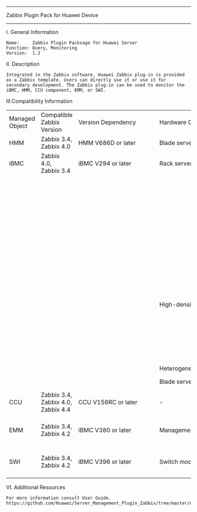 ****************************************************************************
Zabbix Plugin Pack for Huawei Device
****************************************************************************

I. General Information

    Name:     Zabbix Plugin Packsage for Huawei Server
    Function: Query, Monitoring
    Version:  1.2

	
II. Description

    Integrated in the Zabbix software, Huawei Zabbix plug-in is provided as a Zabbix template. Users can directly use it or use it for secondary development. The Zabbix plug-in can be used to monitor the iBMC, HMM, CCU component, EMM, or SWI.

	
III.Compatibility Information


<table>
   <tr>
      <td>Managed  Object</td>
      <td>Compatible  Zabbix Version</td>
      <td><span style="white-space:nowrap;">Version  Dependency&emsp;&emsp;&emsp;</span></td>
      <td><span style="white-space:nowrap;">Hardware  Compatibility&emsp;&emsp;&emsp;</span></td>
      <td><span style="white-space:nowrap;">&emsp;&emsp;</span></td>
      <td>Interface  Protocol</td>
   </tr>
   <tr>
      <td>HMM</td>
      <td>Zabbix 3.4, Zabbix 4.0</td>
      <td>HMM V686D or later</td>
      <td>Blade server:</td>
      <td> E9000</td>
      <td>SNMP v2c</td>
   </tr>
   <tr>
      <td>iBMC</td>
      <td>Zabbix 4.0,  Zabbix 3.4</td>
      <td>iBMC V294 or later</td>
      <td>Rack server:</td>
      <td>RH1288 V3</td>
      <td>SNMP v2c</td>
   </tr>
   <tr>
      <td></td>
      <td></td>
      <td></td>
      <td></td>
      <td>RH2288 V3</td>
      <td></td>
   </tr>
   <tr>
      <td></td>
      <td></td>
      <td></td>
      <td></td>
      <td>RH2288H V3</td>
      <td></td>
   </tr>
   <tr>
      <td></td>
      <td></td>
      <td></td>
      <td></td>
      <td>RH5885 V3</td>
      <td></td>
   </tr>
   <tr>
      <td></td>
      <td></td>
      <td></td>
      <td></td>
      <td>RH8100 V3</td>
      <td></td>
   </tr>
   <tr>
      <td></td>
      <td></td>
      <td></td>
      <td></td>
      <td>1288H V5</td>
      <td></td>
   </tr>
   <tr>
      <td></td>
      <td></td>
      <td></td>
      <td></td>
      <td>2288H V5</td>
      <td></td>
   </tr>
   <tr>
      <td></td>
      <td></td>
      <td></td>
      <td></td>
      <td>2488 V5</td>
      <td></td>
   </tr>
   <tr>
      <td></td>
      <td></td>
      <td></td>
      <td></td>
      <td>2288 V5</td>
      <td></td>
   </tr>
   <tr>
      <td></td>
      <td></td>
      <td></td>
      <td>High-density server:</td>
      <td>XH321 V3</td>
      <td></td>
   </tr>
   <tr>
      <td></td>
      <td></td>
      <td></td>
      <td></td>
      <td>XH620 V3</td>
      <td></td>
   </tr>
   <tr>
      <td></td>
      <td></td>
      <td></td>
      <td></td>
      <td>XH622 V3</td>
      <td></td>
   </tr>
   <tr>
      <td></td>
      <td></td>
      <td></td>
      <td></td>
      <td>XH628 V3</td>
      <td></td>
   </tr>
   <tr>
      <td></td>
      <td></td>
      <td></td>
      <td>Heterogeneous server:</td>
      <td>G560 V5</td>
      <td></td>
   </tr>
   <tr>
      <td></td>
      <td></td>
      <td></td>
      <td>Blade server:</td>
      <td>CH121L V5</td>
      <td></td>
   </tr>
   <tr>
      <td>CCU</td>
      <td> Zabbix 3.4, Zabbix 4.0, Zabbix 4.4</td>
      <td>CCU V156RC or later</td>
      <td>-</td>
      <td></td>
      <td>SNMP v3</td>
   </tr>
   <tr>
      <td>EMM</td>
      <td>Zabbix 3.4, Zabbix 4.2</td>
      <td>iBMC V380 or later</td>
      <td>Management module:</td>
      <td>MM921</td>
      <td> SNMP trap v2c, SNMP trap v3</td>
   </tr>
   <tr>
      <td>SWI</td>
      <td> Zabbix 3.4, Zabbix 4.2</td>
      <td>iBMC V396 or later</td>
      <td>Switch module:</td>
      <td> CX320, CX621</td>
      <td>SNMP trap v2c,  SNMP trap v3</td>
   </tr>
</table>


	
VI. Additional Resources

    For more information consult User Guide. https://github.com/Huawei/Server_Management_Plugin_Zabbix/tree/master/docs
